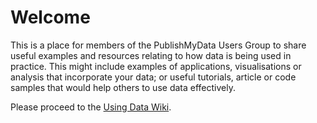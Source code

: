 # Welcome 

This is a place for members of the PublishMyData Users Group to share useful examples and resources relating to how data is being used in practice. This might include examples of applications, visualisations or analysis that incorporate your data; or useful tutorials, article or code samples that would help others to use data effectively.

Please proceed to the [Using Data Wiki](https://github.com/Swirrl/using-data/wiki).
